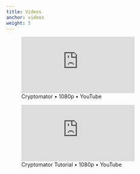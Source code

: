 ```yaml
---
title: Videos
anchor: videos
weight: 5
---
```

<div class="flex flex-wrap -mx-3">
  <div class="w-full px-3 lg:w-1/2">
    <figure class="rounded shadow bg-white text-center p-2">
      <div class="relative aspect-16x9 mb-2">
        <iframe class="absolute w-full h-full" src="https://www.youtube-nocookie.com/embed/oIv0n4MYgdw" frameborder="0" allowfullscreen></iframe>
      </div>
      <figcaption>Cryptomator • 1080p • YouTube</figcaption>
    </figure>
  </div>
  <div class="w-full px-3 lg:w-1/2">
    <figure class="rounded shadow bg-white text-center p-2">
      <div class="relative aspect-16x9 mb-2">
        <iframe class="absolute w-full h-full" src="https://www.youtube-nocookie.com/embed/AIS5vbUAFc0" frameborder="0" allowfullscreen></iframe>
      </div>
      <figcaption>Cryptomator Tutorial • 1080p • YouTube</figcaption>
    </figure>
  </div>
</div>
